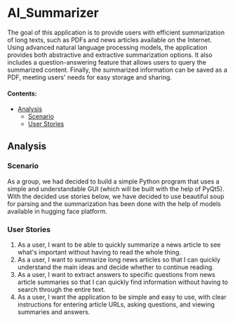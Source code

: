 # AI_Summarizer

The goal of this application is to provide users with efficient summarization of long texts, such as PDFs and news articles available on the Internet. Using advanced natural language processing models, the application provides both abstractive and extractive summarization options. It also includes a question-answering feature that allows users to query the summarized content. Finally, the summarized information can be saved as a PDF, meeting users' needs for easy storage and sharing.

#### Contents:
- [Analysis](#analysis)
  - [Scenario](#scenario)
  - [User Stories](#user-stories)


## Analysis

### Scenario

As a group, we had decided to build a simple Python program that uses a simple and understandable GUI (which will be built with the help of PyQt5). With the decided use stories below, we have decided to use beautiful soup for parsing and the summarization has been done with the help of models available in hugging face platform.

### User Stories

1. As a user, I want to be able to quickly summarize a news article to see what's important without having to read the whole thing.
2. As a user, I want to summarize long news articles so that I can quickly understand the main ideas and decide whether to continue reading.
3. As a user, I want to extract answers to specific questions from news article summaries so that I can quickly find information without having to search through the entire text.
4. As a user, I want the application to be simple and easy to use, with clear instructions for entering article URLs, asking questions, and viewing summaries and answers.
